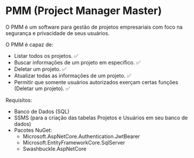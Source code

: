 # PMM (Project Manager Master)

O PMM é um software para gestão de projetos empresariais com foco na segurança e privacidade de seus usuários.

O PMM é capaz de:
- Listar todos os projetos. :white_check_mark:
- Buscar informações de um projeto em específico. :white_check_mark:
- Deletar um projeto. :white_check_mark:
- Atualizar todas as informações de um projeto. :white_check_mark:
- Permitir que somente usuários autorizados exerçam certas funções (Deletar um projeto). :white_check_mark:

Requisitos:
- Banco de Dados (SQL)
- SSMS (para a criação das tabelas Projetos e Usuários em seu banco de dados)
- Pacotes NuGet:
    - Microsoft.AspNetCore.Authentication.JwtBearer
    - Microsoft.EntityFrameworkCore.SqlServer
    - Swashbuckle.AspNetCore
